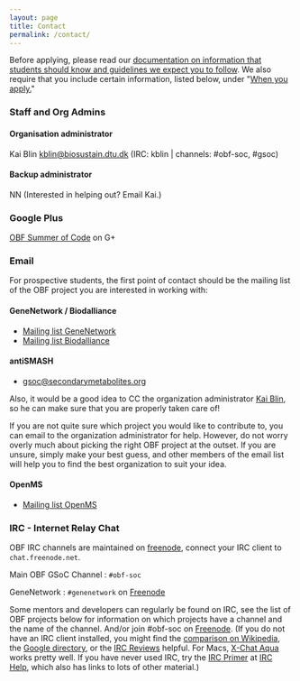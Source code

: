 ```yaml
---
layout: page
title: Contact
permalink: /contact/
---
```


Before applying, please read our [documentation on information that students
should know and guidelines we expect you to follow](../guide/). We also require that you
include certain information, listed below, under "[When you apply.](../guide/#when-you-apply)"

### Staff and Org Admins

#### Organisation administrator
Kai Blin [kblin@biosustain.dtu.dk](mailto:kblin@biosustain.dtu.dk) (IRC: kblin | channels: #obf-soc, #gsoc)

#### Backup administrator
NN (Interested in helping out? Email Kai.)

### Google Plus
[OBF Summer of Code](https://plus.google.com/communities/103096212020630764091) on G+

### Email
For prospective students, the first point of contact should be the mailing list
of the OBF project you are interested in working with:

#### GeneNetwork / Biodalliance
* [Mailing list GeneNetwork](http://listserv.uthsc.edu/mailman/listinfo/genenetwork-dev)
* [Mailing list Biodalliance](https://groups.google.com/forum/#!forum/biodalliance-dev)


#### antiSMASH
* [gsoc@secondarymetabolites.org](mailto:gsoc@secondarymetabolites.org)

Also, it would be a good idea to CC the organization administrator [Kai
Blin](mailto:kblin@biosustain.dtu.dk), so he can make sure that you are properly
taken care of!

If you are not quite sure which project you would like to contribute to, you
can email to the organization administrator for help. However, do not worry
overly much about picking the right OBF project at the outset. If you are
unsure, simply make your best guess, and other members of the email list will
help you to find the best organization to suit your idea.

#### OpenMS
* [Mailing list OpenMS](https://lists.sourceforge.net/lists/listinfo/open-ms-general)

### IRC - Internet Relay Chat

OBF IRC channels are maintained on [freenode](http://freenode.net/), connect your IRC client to `chat.freenode.net`.

Main OBF GSoC Channel
: `#obf-soc`

GeneNetwork
: `#genenetwork` on [Freenode](http://freenode.net/)

Some mentors and developers can regularly be found on IRC, see the list of OBF
projects below for information on which projects have a channel and the name of
the channel. And/or join #obf-soc on [Freenode](http://freenode.net/). (If you
do not have an IRC client installed, you might find the [comparison on
Wikipedia](http://en.wikipedia.org/wiki/List_of_IRC_clients), the [Google
directory](http://directory.google.com/Top/Computers/Software/Internet/Clients/Chat/IRC/),
or the [IRC Reviews](http://www.ircreviews.org/clients/) helpful. For Macs,
[X-Chat Aqua](http://en.wikipedia.org/wiki/X-Chat) works pretty well.  If you
have never used IRC, try the [IRC
Primer](http://irchelp.org/irchelp/ircprimer.html) at [IRC
Help](http://irchelp.org/), which also has links to lots of other material.)
